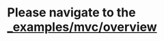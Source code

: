 # Please navigate to the [_examples/mvc/overview](https://github.com/nooberfsh/iris/tree/master/_examples/mvc/overview)